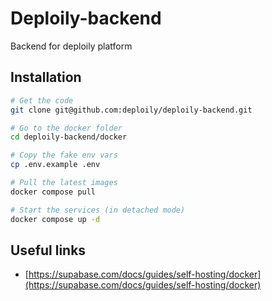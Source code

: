 # Deploily-backend
Backend for deploily platform

## Installation 

```bash
# Get the code
git clone git@github.com:deploily/deploily-backend.git

# Go to the docker folder
cd deploily-backend/docker

# Copy the fake env vars
cp .env.example .env

# Pull the latest images
docker compose pull

# Start the services (in detached mode)
docker compose up -d
```


## Useful links
- [https://supabase.com/docs/guides/self-hosting/docker](https://supabase.com/docs/guides/self-hosting/docker)
